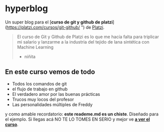 # hyperblog
Un super blog para el [**curso de git y github de platzi**](https://platzi.com/cursos/git-github/ ") de [Platzi](https://platzi.com/).
> El curso de Git y Github de Platzi es lo que me hacía falta para triplicar mi salario y lanzarme a la industria del tejido de lana sintética con Machine Learning
> - niñita 

## En este curso vemos de todo
* Todos los comandos de git
* el flujo de trabajo en github
* El verdadero amor por las buenas prácticas
* Trucos muy locos del profesor
* Las personalidades múltiples de Freddy

y como amable recordatorio: **este reademe.md es un chiste**. Diseñado para el ejemplo. Si llegas acá NO TE LO TOMES EN SERIO y mejor ve [**a ver el curso**](https://platzi.com/cursos/git-github/ "a ver el curso").